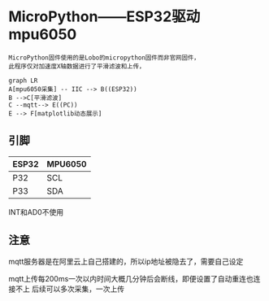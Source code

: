

# MicroPython——ESP32驱动mpu6050
    MicroPython固件使用的是Lobo的micropython固件而非官网固件，
    此程序仅对加速度X轴数据进行了平滑滤波和上传，
  
  ```mermaid
graph LR
A[mpu6050采集] -- IIC --> B((ESP32))
B -->C[平滑滤波]
C --mqtt--> E((PC))
E --> F[matplotlib动态展示]
```



## 引脚

|ESP32|MPU6050|
|---|---|
|P32|SCL|
|P33|SDA|

INT和AD0不使用
## 注意
mqtt服务器是在阿里云上自己搭建的，所以ip地址被隐去了，需要自己设定

mqtt上传每200ms一次以内时间大概几分钟后会断线，即便设置了自动重连也连接不上
后续可以多次采集，一次上传
